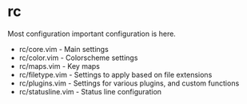 rc
==

Most configuration important configuration is here.

* rc/core.vim - Main settings
* rc/color.vim - Colorscheme settings
* rc/maps.vim - Key maps
* rc/filetype.vim - Settings to apply based on file extensions
* rc/plugins.vim - Settings for various plugins, and custom functions
* rc/statusline.vim - Status line configuration
